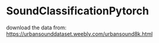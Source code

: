 # SoundClassificationPytorch

download the data from: https://urbansounddataset.weebly.com/urbansound8k.html
